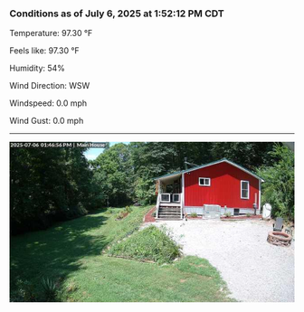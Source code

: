 ### Conditions as of July 6, 2025 at 1:52:12 PM CDT 

Temperature: 97.30 &deg;F

Feels like: 97.30 &deg;F

Humidity: 54%

Wind Direction: WSW

Windspeed: 0.0 mph

Wind Gust: 0.0 mph

---

<img src="./images/latest.jpeg"/>

